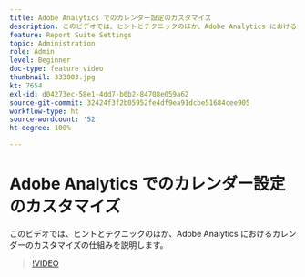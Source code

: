 ```yaml
---
title: Adobe Analytics でのカレンダー設定のカスタマイズ
description: このビデオでは、ヒントとテクニックのほか、Adobe Analytics におけるカレンダーのカスタマイズの仕組みを説明します。
feature: Report Suite Settings
topic: Administration
role: Admin
level: Beginner
doc-type: feature video
thumbnail: 333003.jpg
kt: 7654
exl-id: d04273ec-58e1-4dd7-b0b2-84708e059a62
source-git-commit: 32424f3f2b05952fe4df9ea91dcbe51684cee905
workflow-type: ht
source-wordcount: '52'
ht-degree: 100%

---
```


# Adobe Analytics でのカレンダー設定のカスタマイズ

このビデオでは、ヒントとテクニックのほか、Adobe Analytics におけるカレンダーのカスタマイズの仕組みを説明します。

>[!VIDEO](https://video.tv.adobe.com/v/333003/?quality=12&learn=on)

